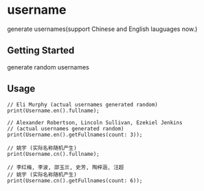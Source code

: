 # username
generate usernames(support Chinese and English lauguages now.)


## Getting Started
generate random usernames

## Usage
```
// Eli Murphy (actual usernames generated random)
print(Username.en().fullname);

// Alexander Robertson, Lincoln Sullivan, Ezekiel Jenkins
// (actual usernames generated random)
print(Username.en().getFullnames(count: 3));

// 姚宇 (实际名称随机产生)
print(Username.cn().fullname);

// 李红梅, 李波, 邵玉兰, 史芳, 陶梓涵, 汪超
// 姚宇 (实际名称随机产生)
print(Username.cn().getFullnames(count: 6));
```

